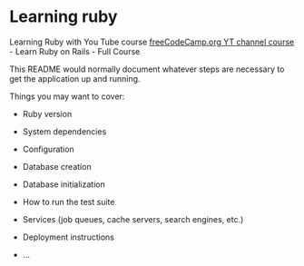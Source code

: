 # Learning ruby

Learning Ruby with You Tube course
[freeCodeCamp.org YT channel course](https://www.youtube.com/watch?v=fmyvWz5TUWg) - Learn Ruby on Rails - Full Course

This README would normally document whatever steps are necessary to get the
application up and running.

Things you may want to cover:

- Ruby version

- System dependencies

- Configuration

- Database creation

- Database initialization

- How to run the test suite

- Services (job queues, cache servers, search engines, etc.)

- Deployment instructions

- ...
